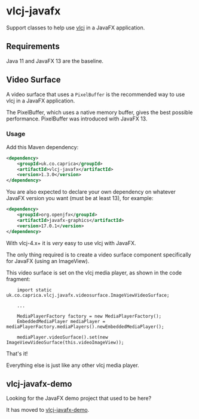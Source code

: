 # vlcj-javafx

Support classes to help use [vlcj](https://github.com/caprica/vlcj) in a JavaFX application.

## Requirements

Java 11 and JavaFX 13 are the baseline.

## Video Surface

A video surface that uses a `PixelBuffer` is the recommended way to use vlcj in a JavaFX application.

The PixelBuffer, which uses a native memory buffer, gives the best possible performance. PixelBuffer was introduced with
JavaFX 13.

### Usage

Add this Maven dependency:

```xml
<dependency>
    <groupId>uk.co.caprica</groupId>
    <artifactId>vlcj-javafx</artifactId>
    <version>1.3.0</version>
</dependency>
```

You are also expected to declare your own dependency on whatever JavaFX version you want (must be at least 13), for
example:

```xml
<dependency>
    <groupId>org.openjfx</groupId>
    <artifactId>javafx-graphics</artifactId>
    <version>17.0.1</version>
</dependency>
```

With vlcj-4.x+ it is _very_ easy to use vlcj with JavaFX.

The only thing required is to create a video surface component specifically for JavaFX (using an ImageView).

This video surface is set on the vlcj media player, as shown in the code fragment:

```
    import static uk.co.caprica.vlcj.javafx.videosurface.ImageViewVideoSurface;

    ...

    MediaPlayerFactory factory = new MediaPlayerFactory();
    EmbeddedMediaPlayer mediaPlayer = mediaPlayerFactory.mediaPlayers().newEmbeddedMediaPlayer();

    mediaPlayer.videoSurface().set(new ImageViewVideoSurface(this.videoImageView));
```

That's it!

Everything else is just like any other vlcj media player.

## vlcj-javafx-demo

Looking for the JavaFX demo project that used to be here?

It has moved to [vlcj-javafx-demo](https://github.com/caprica/vlcj-javafx-demo).
